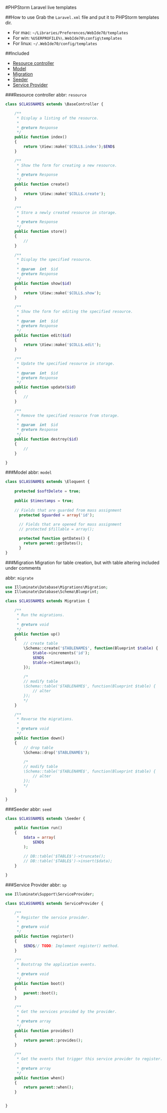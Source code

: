 #PHPStorm Laravel live templates

##How to use
Grab the `Laravel.xml` file and put it to PHPStorm templates dir. 

* For mac: `~/Libraries/Preferences/WebIde70/templates`
* For win: `%USERPROFILE%\.WebIde70\config\templates`
* For linux: `~/.WebIde70/config/templates`

##Included

* [Resource controller](#resource-controller)
* [Model](#model)
* [Migration](#migration)
* [Seeder](#seeder)
* [Service Provider](#service-provider)

###Resource controller
abbr: `resource`
```php
class $CLASSNAME$ extends \BaseController {

	/**
	 * Display a listing of the resource.
	 *
	 * @return Response
	 */
	public function index()
	{
        return \View::make('$COLL$.index');$END$
	}

	/**
	 * Show the form for creating a new resource.
	 *
	 * @return Response
	 */
	public function create()
	{
        return \View::make('$COLL$.create');
	}

	/**
	 * Store a newly created resource in storage.
	 *
	 * @return Response
	 */
	public function store()
	{
		//
	}

	/**
	 * Display the specified resource.
	 *
	 * @param  int  $id
	 * @return Response
	 */
	public function show($id)
	{
        return \View::make('$COLL$.show');
	}

	/**
	 * Show the form for editing the specified resource.
	 *
	 * @param  int  $id
	 * @return Response
	 */
	public function edit($id)
	{
        return \View::make('$COLL$.edit');
	}

	/**
	 * Update the specified resource in storage.
	 *
	 * @param  int  $id
	 * @return Response
	 */
	public function update($id)
	{
		//
	}

	/**
	 * Remove the specified resource from storage.
	 *
	 * @param  int  $id
	 * @return Response
	 */
	public function destroy($id)
	{
		//
	}

}
```

###Model
abbr: `model`
```php
class $CLASSNAME$ extends \Eloquent {
    
    protected $softDelete = true;
    
    public $timestamps = true;
    
    // Fields that are guarded from mass assignment
	  protected $guarded = array('id');
	
	  // Fields that are opened for mass assignment
	  // protected $fillable = array();

	  protected function getDates() {
	    return parent::getDates();
	  }
}
```

###Migration
Migration for table creation, but with table altering included under comments

abbr: `migrate`
```php
use Illuminate\Database\Migrations\Migration;
use Illuminate\Database\Schema\Blueprint;

class $CLASSNAME$ extends Migration {

	/**
	 * Run the migrations.
	 *
	 * @return void
	 */
	public function up()
	{
	    // create table
	    \Schema::create('$TABLENAME$', function(Blueprint $table) {
            $table->increments('id');
            $END$
            $table->timestamps();
        });
            		
		/*
		// modify table
		\Schema::table('$TABLENAME$', function(Blueprint $table) {
			// alter
		});
		*/
	}

	/**
	 * Reverse the migrations.
	 *
	 * @return void
	 */
	public function down()
	{
	    // drop table
	    \Schema::drop('$TABLENAME$');
	    
	    /*
	    // modify table
		\Schema::table('$TABLENAME$', function(Blueprint $table) {
			// alter
		});
		*/
	}

}
```

###Seeder
abbr: `seed`
```php
class $CLASSNAME$ extends \Seeder {

	public function run()
	{
	    $data = array(
	        $END$
	    );
	    
	    // DB::table('$TABLE$')->truncate();
	    // DB::table('$TABLE$')->insert($data);
	}

}
```

###Service Provider
abbr: `sp`
```php
use Illuminate\Support\ServiceProvider;

class $CLASSNAME$ extends ServiceProvider {

    /**
     * Register the service provider.
     *
     * @return void
     */
    public function register()
    {
        $END$// TODO: Implement register() method.
    }

    /**
     * Bootstrap the application events.
     *
     * @return void
     */
    public function boot()
    {
        parent::boot();
    }

    /**
     * Get the services provided by the provider.
     *
     * @return array
     */
    public function provides()
    {
        return parent::provides();
    }

    /**
     * Get the events that trigger this service provider to register.
     *
     * @return array
     */
    public function when()
    {
        return parent::when();
    }


}
```
